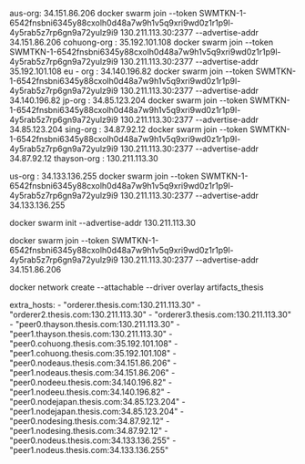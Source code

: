 aus-org: 34.151.86.206
docker swarm join --token SWMTKN-1-6542fnsbni6345y88cxolh0d48a7w9h1v5q9xri9wd0z1r1p9l-4y5rab5z7rp6gn9a72yulz9i9 130.211.113.30:2377  --advertise-addr 34.151.86.206
cohuong-org : 35.192.101.108
docker swarm join --token SWMTKN-1-6542fnsbni6345y88cxolh0d48a7w9h1v5q9xri9wd0z1r1p9l-4y5rab5z7rp6gn9a72yulz9i9 130.211.113.30:2377  --advertise-addr 35.192.101.108
eu - org : 34.140.196.82
docker swarm join --token SWMTKN-1-6542fnsbni6345y88cxolh0d48a7w9h1v5q9xri9wd0z1r1p9l-4y5rab5z7rp6gn9a72yulz9i9 130.211.113.30:2377  --advertise-addr 34.140.196.82
jp-org : 34.85.123.204
docker swarm join --token SWMTKN-1-6542fnsbni6345y88cxolh0d48a7w9h1v5q9xri9wd0z1r1p9l-4y5rab5z7rp6gn9a72yulz9i9 130.211.113.30:2377  --advertise-addr 34.85.123.204
sing-org : 34.87.92.12
docker swarm join --token SWMTKN-1-6542fnsbni6345y88cxolh0d48a7w9h1v5q9xri9wd0z1r1p9l-4y5rab5z7rp6gn9a72yulz9i9 130.211.113.30:2377  --advertise-addr 34.87.92.12
thayson-org : 130.211.113.30

us-org : 34.133.136.255
docker swarm join --token SWMTKN-1-6542fnsbni6345y88cxolh0d48a7w9h1v5q9xri9wd0z1r1p9l-4y5rab5z7rp6gn9a72yulz9i9 130.211.113.30:2377  --advertise-addr 34.133.136.255

docker swarm init --advertise-addr 130.211.113.30

docker swarm join --token SWMTKN-1-6542fnsbni6345y88cxolh0d48a7w9h1v5q9xri9wd0z1r1p9l-4y5rab5z7rp6gn9a72yulz9i9 130.211.113.30:2377  --advertise-addr 34.151.86.206

docker network create --attachable --driver overlay artifacts_thesis

extra_hosts:
      - "orderer.thesis.com:130.211.113.30"
      - "orderer2.thesis.com:130.211.113.30"
      - "orderer3.thesis.com:130.211.113.30"
      - "peer0.thayson.thesis.com:130.211.113.30"
      - "peer1.thayson.thesis.com:130.211.113.30"
      - "peer0.cohuong.thesis.com:35.192.101.108"
      - "peer1.cohuong.thesis.com:35.192.101.108"
      - "peer0.nodeaus.thesis.com:34.151.86.206"
      - "peer1.nodeaus.thesis.com:34.151.86.206"
      - "peer0.nodeeu.thesis.com:34.140.196.82"
      - "peer1.nodeeu.thesis.com:34.140.196.82"
      - "peer0.nodejapan.thesis.com:34.85.123.204"
      - "peer1.nodejapan.thesis.com:34.85.123.204"
      - "peer0.nodesing.thesis.com:34.87.92.12"
      - "peer1.nodesing.thesis.com:34.87.92.12"
      - "peer0.nodeus.thesis.com:34.133.136.255"
      - "peer1.nodeus.thesis.com:34.133.136.255"